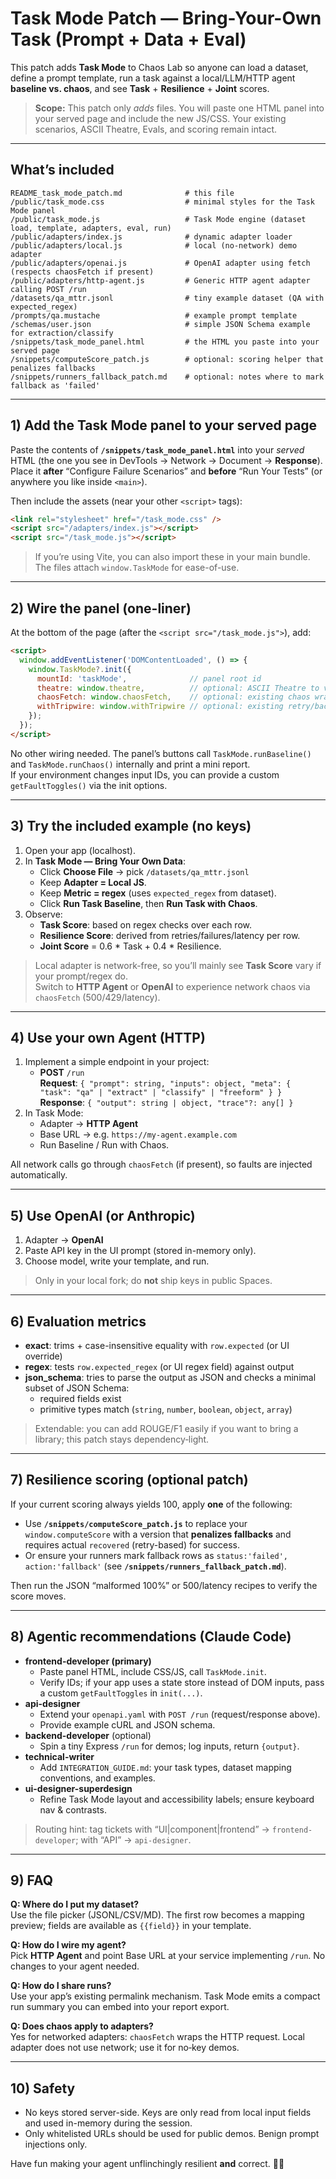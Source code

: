 # Task Mode Patch — Bring-Your-Own Task (Prompt + Data + Eval)

This patch adds **Task Mode** to Chaos Lab so anyone can load a dataset, define a prompt template,
run a task against a local/LLM/HTTP agent **baseline vs. chaos**, and see **Task** + **Resilience** + **Joint** scores.

> **Scope:** This patch only *adds* files. You will paste one HTML panel into your served page and include the new JS/CSS.
> Your existing scenarios, ASCII Theatre, Evals, and scoring remain intact.

---

## What’s included

```
README_task_mode_patch.md              # this file
/public/task_mode.css                  # minimal styles for the Task Mode panel
/public/task_mode.js                   # Task Mode engine (dataset load, template, adapters, eval, run)
/public/adapters/index.js              # dynamic adapter loader
/public/adapters/local.js              # local (no-network) demo adapter
/public/adapters/openai.js             # OpenAI adapter using fetch (respects chaosFetch if present)
/public/adapters/http-agent.js         # Generic HTTP agent adapter calling POST /run
/datasets/qa_mttr.jsonl                # tiny example dataset (QA with expected_regex)
/prompts/qa.mustache                   # example prompt template
/schemas/user.json                     # simple JSON Schema example for extraction/classify
/snippets/task_mode_panel.html         # the HTML you paste into your served page
/snippets/computeScore_patch.js        # optional: scoring helper that penalizes fallbacks
/snippets/runners_fallback_patch.md    # optional: notes where to mark fallback as 'failed'
```

---

## 1) Add the Task Mode panel to your served page

Paste the contents of **`/snippets/task_mode_panel.html`** into your *served* HTML (the one you see in DevTools → Network → Document → **Response**).
Place it **after** “Configure Failure Scenarios” and **before** “Run Your Tests” (or anywhere you like inside `<main>`).

Then include the assets (near your other `<script>` tags):

```html
<link rel="stylesheet" href="/task_mode.css" />
<script src="/adapters/index.js"></script>
<script src="/task_mode.js"></script>
```

> If you’re using Vite, you can also import these in your main bundle. The files attach `window.TaskMode` for ease-of-use.

---

## 2) Wire the panel (one-liner)

At the bottom of the page (after the `<script src="/task_mode.js">`), add:

```html
<script>
  window.addEventListener('DOMContentLoaded', () => {
    window.TaskMode?.init({
      mountId: 'taskMode',              // panel root id
      theatre: window.theatre,          // optional: ASCII Theatre to visualize
      chaosFetch: window.chaosFetch,    // optional: existing chaos wrapper
      withTripwire: window.withTripwire // optional: existing retry/backoff helper
    });
  });
</script>
```

No other wiring needed. The panel’s buttons call `TaskMode.runBaseline()` and `TaskMode.runChaos()` internally and print a mini report.  
If your environment changes input IDs, you can provide a custom `getFaultToggles()` via the init options.

---

## 3) Try the included example (no keys)

1. Open your app (localhost).
2. In **Task Mode — Bring Your Own Data**:
   - Click **Choose File** → pick `/datasets/qa_mttr.jsonl`
   - Keep **Adapter = Local JS**.
   - Keep **Metric = regex** (uses `expected_regex` from dataset).
   - Click **Run Task Baseline**, then **Run Task with Chaos**.
3. Observe:
   - **Task Score**: based on regex checks over each row.
   - **Resilience Score**: derived from retries/failures/latency per row.
   - **Joint Score** = 0.6 * Task + 0.4 * Resilience.

> Local adapter is network-free, so you’ll mainly see **Task Score** vary if your prompt/regex do.  
> Switch to **HTTP Agent** or **OpenAI** to experience network chaos via `chaosFetch` (500/429/latency).

---

## 4) Use your own Agent (HTTP)

1. Implement a simple endpoint in your project:
   - **POST** `/run`  
     **Request**: `{ "prompt": string, "inputs": object, "meta": { "task": "qa" | "extract" | "classify" | "freeform" } }`  
     **Response**: `{ "output": string | object, "trace"?: any[] }`
2. In Task Mode:
   - Adapter → **HTTP Agent**
   - Base URL → e.g. `https://my-agent.example.com`
   - Run Baseline / Run with Chaos.

All network calls go through `chaosFetch` (if present), so faults are injected automatically.

---

## 5) Use OpenAI (or Anthropic)

1. Adapter → **OpenAI**
2. Paste API key in the UI prompt (stored in-memory only).
3. Choose model, write your template, and run.

> Only in your local fork; do **not** ship keys in public Spaces.

---

## 6) Evaluation metrics

- **exact**: trims + case-insensitive equality with `row.expected` (or UI override)
- **regex**: tests `row.expected_regex` (or UI regex field) against output
- **json_schema**: tries to parse the output as JSON and checks a minimal subset of JSON Schema:
  - required fields exist
  - primitive types match (`string`, `number`, `boolean`, `object`, `array`)

> Extendable: you can add ROUGE/F1 easily if you want to bring a library; this patch stays dependency‑light.

---

## 7) Resilience scoring (optional patch)

If your current scoring always yields 100, apply **one** of the following:

- Use **`/snippets/computeScore_patch.js`** to replace your `window.computeScore` with a version that **penalizes fallbacks** and requires actual `recovered` (retry-based) for success.
- Or ensure your runners mark fallback rows as `status:'failed', action:'fallback'` (see **`/snippets/runners_fallback_patch.md`**).

Then run the JSON “malformed 100%” or 500/latency recipes to verify the score moves.

---

## 8) Agentic recommendations (Claude Code)

- **frontend-developer (primary)**  
  - Paste panel HTML, include CSS/JS, call `TaskMode.init`.  
  - Verify IDs; if your app uses a state store instead of DOM inputs, pass a custom `getFaultToggles` in `init(...)`.
- **api-designer**  
  - Extend your `openapi.yaml` with `POST /run` (request/response above).  
  - Provide example cURL and JSON schema.
- **backend-developer** (optional)  
  - Spin a tiny Express `/run` for demos; log inputs, return `{output}`.
- **technical-writer**  
  - Add `INTEGRATION_GUIDE.md`: your task types, dataset mapping conventions, and examples.
- **ui-designer-superdesign**  
  - Refine Task Mode layout and accessibility labels; ensure keyboard nav & contrasts.

> Routing hint: tag tickets with “UI|component|frontend” → `frontend-developer`; with “API” → `api-designer`.

---

## 9) FAQ

**Q: Where do I put my dataset?**  
Use the file picker (JSONL/CSV/MD). The first row becomes a mapping preview; fields are available as `{{field}}` in your template.

**Q: How do I wire my agent?**  
Pick **HTTP Agent** and point Base URL at your service implementing `/run`. No changes to your agent needed.

**Q: How do I share runs?**  
Use your app’s existing permalink mechanism. Task Mode emits a compact run summary you can embed into your report export.

**Q: Does chaos apply to adapters?**  
Yes for networked adapters: `chaosFetch` wraps the HTTP request. Local adapter does not use network; use it for no‑key demos.

---

## 10) Safety

- No keys stored server-side. Keys are only read from local input fields and used in-memory during the session.
- Only whitelisted URLs should be used for public demos. Benign prompt injections only.

Have fun making your agent unflinchingly resilient **and** correct. 🚧🧪
